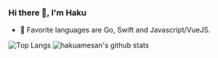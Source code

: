 ### Hi there 👋, I'm Haku

- 🌱 Favorite languages are Go, Swift and Javascript/VueJS. 

![Top Langs](https://github-readme-stats.vercel.app/api/top-langs/?username=hakuamesan&hide=html)
![hakuamesan's github stats](https://github-readme-stats.vercel.app/api?username=hakuamesan&show_icons=true&count_private=true)


<!--
**hakuamesan/hakuamesan** is a ✨ _special_ ✨ repository because its `README.md` (this file) appears on your GitHub profile.

Here are some ideas to get you started:

- 🔭 I’m currently working on ...

- 👯 I’m looking to collaborate on ...
- 🤔 I’m looking for help with ...
- 💬 Ask me about ...
- 📫 How to reach me: ...
- 😄 Pronouns: ...
- ⚡ Fun fact: ...
-->
